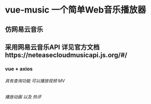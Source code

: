 # vue-music 一个简单Web音乐播放器
## 仿网易云音乐
## 采用网易云音乐API  详见官方文档https://neteasecloudmusicapi.js.org/#/
### vue + axios 
###### 具有查询功能 可以播放视频 MV 
###### 播放动画 以及 热评
